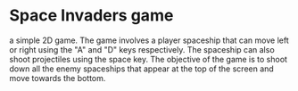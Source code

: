 <h1>Space Invaders game</h1>
<p>a simple 2D game. The game involves a player spaceship that can move left or right using the "A" and "D" keys respectively. The spaceship can also shoot projectiles using the space key. The objective of the game is to shoot down all the enemy spaceships that appear at the top of the screen and move towards the bottom. </p>
